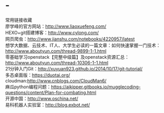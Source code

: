 # -
常用链接收藏  
廖学峰的官方网站：http://www.liaoxuefeng.com/  
HEXO+git搭建博客：http://www.cylong.com/  
网页爬虫：http://www.jianshu.com/notebooks/4220957/latest  
想学大数据、云技术、IT人、大学生必读的一篇文章：如何快速掌握一门技术：http://www.aboutyun.com/thread-9899-1-1.html  
零基础学习openstack【完整中级篇】及openstack资源汇总：http://www.aboutyun.com/thread-10306-1-1.html  
21分钟入门Git：http://xuyuan923.github.io/2014/10/17/git-tutorial/  
多态桌面版：https://duotai.org/ 
cloudman:http://www.cnblogs.com/CloudMan6/  
麻瓜python编程问题：https://ajkipper.gitbooks.io/mugglecoding-questions/content/Plan-for-combating.html  
开源中国：http://www.oschina.net/  
易科机器人实验室：http://blog.exbot.net/

